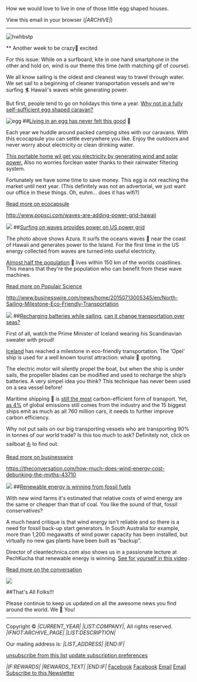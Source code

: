 How we would love to live in one of those little egg shaped houses.

View this email in your browser (*|ARCHIVE|*)

------------------------------------------------------------

![hwhbstp](https://gallery.mailchimp.com/0399d69f48c8caf66eddae8db/images/d6661ec8-1c37-4cd3-9697-0d4b0e8ddc46.png)

** Another week to be crazy🙉 excited

For this issue: While on a surfboard, kite in one hand smartphone in the other and hold on, wind is our theme this time (with matching gif of course).

We all know sailing is the oldest and cleanest way to travel through water. We set sail to a beginning of cleaner transportation vessels and we're surfing 🏄 Hawaii's waves while generating power.

But first, people tend to go on holidays this time a year. [Why not in a fully self-sufficient egg shaped caravan?](http://www.ecocapsule.sk/)

![egg](https://gallery.mailchimp.com/0399d69f48c8caf66eddae8db/images/0614955f-074d-4dd5-af8c-62ab3f42f576.jpg)
##[Living in an egg has never felt this good](http://www.ecocapsule.sk/ecocapsule)  🐣

Each year we huddle around packed camping sites with our caravans. With this ecocapsule you can settle everywhere you like. Enjoy the outdoors and never worry about electricity or clean drinking water.

[This portable home wil get you electricity by generating wind and solar power.](http://www.ecocapsule.sk/wp-content/uploads/2014/10/schemy-energo1-1024x354.png) Also no worries forclean water thanks to their rainwater filtering system.

Fortunately we have some time to save money. This egg is not reaching the market until next year.
(This definitely was not an advertorial, we just want our office in these things. Oh, euhm... does it has wifi?)

[Read more on ecocapsule](http://www.ecocapsule.sk/)

http://www.popsci.com/waves-are-adding-power-grid-hawaii

![](https://gallery.mailchimp.com/0399d69f48c8caf66eddae8db/images/cb6275ed-3756-4991-a272-e0185e59d3ee.jpg)
##[Surfing on waves provides power on US power grid](http://www.popsci.com/waves-are-adding-power-grid-hawaii)

The photo above shows Azura. It surfs the oceans waves 🌊 near the coast of Hawaii and generates power to the Island. For the first time in the US energy collected from waves are turned into useful electricity.

[Almost half the population](http://coastalchallenges.com/2010/01/31/un-atlas-60-of-us-live-in-the-coastal-areas/)  👫 lives within 150 km of the worlds coastlines. This means that they're the population who can benefit from these wave machines.

[Read more on Populair Science](http://www.popsci.com/waves-are-adding-power-grid-hawaii)

http://www.businesswire.com/news/home/20150713005345/en/North-Sailing-Milestone-Eco-Friendly-Transportation

![](https://gallery.mailchimp.com/0399d69f48c8caf66eddae8db/images/fc432275-8f06-40be-a5cf-3ad681a1cfc0.jpg)
##[Recharging batteries while sailing](http://www.businesswire.com/news/home/20150713005345/en/North-Sailing-Milestone-Eco-Friendly-Transportation), [can it change transportation over seas?](http://www.zdnet.com/article/sails-to-power-future-cargo-ships-global-trade/)

First of all, watch the Prime Minister of Iceland wearing his Scandinavian sweater with proud!

[Iceland](https://www.google.nl/maps/place/IJsland/@60.5433547,-17.688498,4.73z/data=!4m2!3m1!1s0x48d22b52a3eb6043:0x6f8a0434e5c1459a) has reached a milestone in eco-friendly transportation. The 'Opel' ship is used for a well known tourist attraction: whale 🐳 spotting.

The electric motor will silently propel the boat, but when the ship is under sails, the propeller blades can be modified and used to recharge the ship’s batteries. A very simpel idea you think? This technique has never been used on a sea vessel before!

Maritime shipping 🚢 is [still the most](http://www.worldshipping.org/industry-issues/environment/air-emissions/carbon-emissions) carbon-efficient form of transport. Yet, [as 4%](http://www.theguardian.com/environment/2009/apr/09/shipping-pollution) of global emissions still comes from the industry and the 15 biggest ships emit as much as all 760 million cars, it needs to further improve carbon efficiency.

Why not put sails on our big transporting vessels who are transporting 90% in tonnes of our world trade? Is this too much to ask? Definitely not, click on sailboat [⛵](http://www.zdnet.com/article/sails-to-power-future-cargo-ships-global-trade/)  to find out.

[Read more on businesswire](http://www.businesswire.com/news/home/20150713005345/en/North-Sailing-Milestone-Eco-Friendly-Transportation)

https://theconversation.com/how-much-does-wind-energy-cost-debunking-the-myths-43710

![](https://gallery.mailchimp.com/0399d69f48c8caf66eddae8db/images/061fd335-3ed7-49e9-912b-ca54ed6f1fa9.jpg)
##[Renewable energy is winning from fossil fuels](https://theconversation.com/how-much-does-wind-energy-cost-debunking-the-myths-43710)

With new wind farms it's estimated that relative costs of wind energy are the same or cheaper than that of coal. You like the sound of that, fossil conservatives?

A much heard critique is that wind energy isn't reliable and so there is a need for fossil back-up start generators. In South Australia for example, more than 1,200 megawatts of wind power capacity has been installed, but virtually no new gas plants have been built as “backup”.

Director of cleantechnica.com also shows us in a passionate lecture at PechKucha that renewable energy is winning. [See for yourself in this video](https://www.youtube.com/watch?v=TUr95Uj7-2E) .

[Read more on the conversation](https://theconversation.com/how-much-does-wind-energy-cost-debunking-the-myths-43710)

![](https://gallery.mailchimp.com/0399d69f48c8caf66eddae8db/images/1f02d3aa-0c7d-47dd-b836-a0634ed8c685.gif)

##That's All Folks!!!

Please continue to keep us updated on all the awesome news you find around the world. We 🌳 You!

------------------------------------------------------------
Copyright © *|CURRENT_YEAR|* *|LIST:COMPANY|*, All rights reserved.
*|IFNOT:ARCHIVE_PAGE|* *|LIST:DESCRIPTION|*

Our mailing address is:
*|LIST_ADDRESS|* *|END:IF|*

[unsubscribe from this list](*|UNSUB|*)
[update subscription preferences](*|UPDATE_PROFILE|*)

*|IF:REWARDS|* *|REWARDS_TEXT|* *|END:IF|*
[Facebook](https://www.facebook.com/HowWeHaveBeenSavingThePlanetThisWeek)
[Facebook](https://www.facebook.com/HowWeHaveBeenSavingThePlanetThisWeek)
[Email](mailto:helpdesk@newatoms.com)
[Email](mailto:helpdesk@newatoms.com)
[Subscribe to this Newsletter](http://bit.ly/hhwbstptw-signup)
